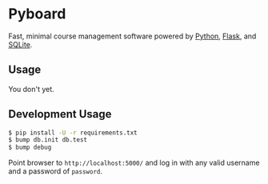 # Pyboard

Fast, minimal course management software powered by
[Python](http://www.python.org/), [Flask](https://github.com/mitsuhiko/flask),
and [SQLite](http://www.sqlite.org/).

## Usage

You don't yet.

## Development Usage

```bash
$ pip install -U -r requirements.txt
$ bump db.init db.test
$ bump debug
```

Point browser to `http://localhost:5000/` and log in with any valid username
and a password of `password`.

